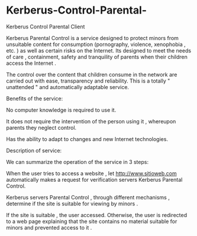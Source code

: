 Kerberus-Control-Parental-
==========================

Kerberus Control Parental Client


Kerberus Parental Control is a service designed to protect minors from unsuitable content for consumption (pornography, violence, xenophobia , etc. ) as well as certain risks on the Internet. Its designed to meet the needs of care , containment, safety and tranquility of parents when their children access the Internet .

The control over the content that children consume in the network are carried out with ease, transparency and reliability. This is a totally " unattended " and automatically adaptable service.

Benefits of the service:

No computer knowledge is required to use it.

It does not require the intervention of the person using it , whereupon parents they neglect control.

Has the ability to adapt to changes and new Internet technologies.

Description of service:

We can summarize the operation of the service in 3 steps:

When the user tries to access a website , let http://www.sitioweb.com automatically makes a request for verification servers Kerberus Parental Control.

Kerberus servers Parental Control , through different mechanisms , determine if the site is suitable for viewing by minors .

If the site is suitable , the user accessed. Otherwise, the user is redirected to a web page explaining that the site contains no material suitable for minors and prevented access to it .
